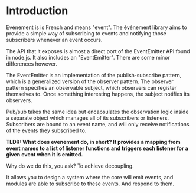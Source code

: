 # Introduction

Événement is is French and means "event". The événement library aims to
provide a simple way of subscribing to events and notifying those subscribers
whenever an event occurs.

The API that it exposes is almost a direct port of the EventEmitter API found
in node.js. It also includes an "EventEmitter". There are some minor
differences however.

The EventEmitter is an implementation of the publish-subscribe pattern, which
is a generalized version of the observer pattern. The observer pattern
specifies an observable subject, which observers can register themselves to.
Once something interesting happens, the subject notifies its observers.

Pub/sub takes the same idea but encapsulates the observation logic inside a
separate object which manages all of its subscribers or listeners. Subscribers
are bound to an event name, and will only receive notifications of the events
they subscribed to.

**TLDR: What does evenement do, in short? It provides a mapping from event
names to a list of listener functions and triggers each listener for a given
event when it is emitted.**

Why do we do this, you ask? To achieve decoupling.

It allows you to design a system where the core will emit events, and modules
are able to subscribe to these events. And respond to them.
